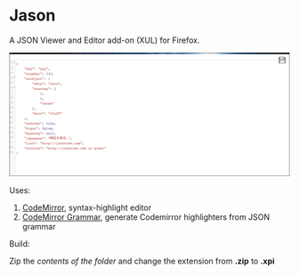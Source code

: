 # Jason
A JSON Viewer and Editor add-on (XUL) for Firefox.

![Jason firefox addon](/screenshots/screenshot.png)


Uses:

1. [CodeMirror](http://codemirror.net/), syntax-highlight editor
2. [CodeMirror Grammar](https://github.com/foo123/codemirror-grammar), generate Codemirror highlighters from JSON grammar


Build:

Zip the *contents of the folder* and change the extension from **.zip** to **.xpi**